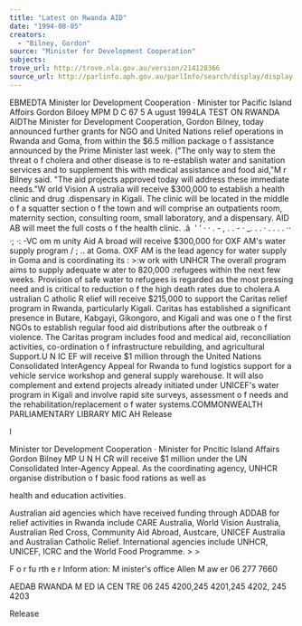 ```yaml
---
title: "Latest on Rwanda AID"
date: "1994-08-05"
creators:
  - "Bilney, Gordon"
source: "Minister for Development Cooperation"
subjects:
trove_url: http://trove.nla.gov.au/version/214128366
source_url: http://parlinfo.aph.gov.au/parlInfo/search/display/display.w3p;query=Id%3A%22media/pressrel/HPR05004761%22
---
```


 EBMEDTA Minister lor Development Cooperation · Minister tor Pacific Island Affoirs Gordon Biloey MPM D C  67 5 A ugust 1994LA TEST ON RWANDA AIDThe Minister for Development Cooperation, Gordon Bilney, today announced further grants for NGO and United Nations relief operations in Rwanda and Goma, from within the $6.5 million package o f assistance announced by the Prime Minister last week. ("The only way to stem the threat o f cholera and other disease is to re-establish water and sanitation services and to supplement this with medical assistance and food aid,"M r Bilney said. "The aid projects approved today will address these immediate needs."W orld Vision A ustralia will receive $300,000 to establish a health clinic and drug .dispensary in Kigali. The clinic will be located in the middle o f a squatter section o f the town and will comprise an outpatients room, maternity section, consulting room, small laboratory, and a dispensary. AID AB will meet the full costs o f the health clinic. .â   ' ’ · · . - , . . - · _. . . · . .  . .  ·· ·; ·: -VC om m unity Aid A broad will receive $300,000 for OXF AM's water supply program /  ; .. at Goma. OXF AM  is the lead agency for water supply in Goma and is coordinating its : >:w ork with UNHCR The overall program aims to supply adequate w ater to 820,000 :refugees within the next few weeks. Provision of safe water to refugees is regarded as the most pressing need and is critical to reduction o f the high death rates due to cholera.A ustralian C atholic R elief will receive $215,000 to support the Caritas relief program in Rwanda, particularly Kigali. Caritas has established a significant presence in Butare, Kabgayi, Gikongoro, and Kigali and was one o f the first NGOs to establish regular food aid distributions after the outbreak o f violence. The Caritas program includes food and medical aid, reconciliation activities, co-ordination o f infrastructure rebuilding, and agricultural Support.U N IC EF will receive $1 million through the United Nations Consolidated Inter­Agency Appeal for Rwanda to fund logistics support for a vehicle service workshop and general supply warehouse. It will also complement and extend projects already initiated under UNICEF's water program in Kigali and involve rapid site surveys, assessment o f needs and the rehabilitation/replacement o f water systems.COMMONWEALTH  PARLIAMENTARY LIBRARY MIC AH Release

 l

 Minister tor Development Cooperation · Minister for Pncitic Island Affairs  Gordon Bilney MP U N H CR  will receive $1 million under the UN Consolidated Inter-Agency Appeal. As  the coordinating agency, UNHCR organise distribution o f basic food rations as well as 

 health and education activities.

 Australian aid agencies which have received funding through ADDAB for relief  activities in Rwanda include CARE Australia, World Vision Australia, Australian Red  Cross, Community Aid Abroad, Austcare, UNICEF Australia and Australian Catholic  Relief. International agencies include UNHCR, UNICEF, ICRC and the World Food  Programme. >  >

 F o r fu rth e r Inform ation: M inister's office Allen M aw er  06 277 7660

 AEDAB RWANDA M ED IA  CEN TRE  06 245 4200,245 4201,245 4202, 245 4203

 Release

